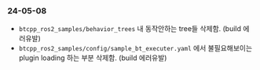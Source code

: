 ### 24-05-08
- `btcpp_ros2_samples/behavior_trees` 내 동작안하는 tree들 삭제함. (build 에러유발)
- `btcpp_ros2_samples/config/sample_bt_executer.yaml` 에서 불필요해보이는 plugin loading 하는 부분 삭제함. (build 에러유발)